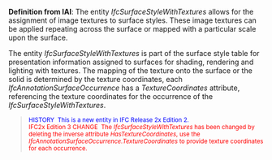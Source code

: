 ﻿**Definition
from IAI**: The entity _IfcSurfaceStyleWithTextures_ allows for the assignment of image textures to surface styles. These image textures can be applied repeating across the surface or mapped with a particular scale upon the surface.

The entity _IfcSurfaceStyleWithTextures_ is part of the surface style table for presentation information assigned to surfaces for shading, rendering and lighting with textures. The mapping of the texture onto the surface or the solid is determined by the texture coordinates, each _IfcAnnotationSurfaceOccurrence_ has a _TextureCoordinates_ attribute, referencing the texture coordinates for the occurrence of the _IfcSurfaceStyleWithTextures_.

> <small><font color="#0000ff">HISTORY&nbsp; This is a
new entity in IFC Release 2x Edition 2.
  </font></small>  
> <font color="#ff0000"><small>IFC2x Edition 3 CHANGE&nbsp; The <i>IfcSurfaceStyleWithTextures</i>
has been changed by deleting the inverse attribute <i>HasTextureCoordinates</i>, use
the <i>IfcAnnotationSurfaceOccurrence.TextureCoordinates</i> to
provide texture coordinates for each occurrence.</small></font>